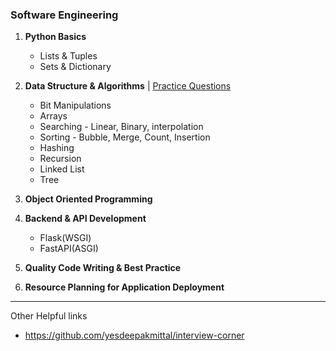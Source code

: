 ### Software Engineering
1. **Python Basics**
    - Lists & Tuples
    - Sets & Dictionary
2. **Data Structure & Algorithms** | [Practice Questions](https://github.com/yesdeepakmittal/interview-corner)
    - Bit Manipulations
    - Arrays
    - Searching - Linear, Binary, interpolation
    - Sorting - Bubble, Merge, Count, Insertion
    - Hashing
    - Recursion
    - Linked List
    - Tree

3. **Object Oriented Programming**

4. **Backend & API Development**
    - Flask(WSGI)
    - FastAPI(ASGI)

5. **Quality Code Writing & Best Practice**

6. **Resource Planning for Application Deployment**

---
Other Helpful links
- https://github.com/yesdeepakmittal/interview-corner